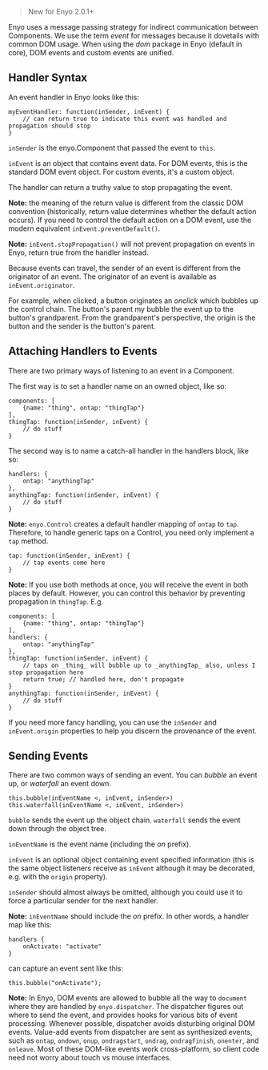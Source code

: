 > New for Enyo 2.0.1+

Enyo uses a message passing strategy for indirect communication between Components. We use the term _event_ for messages because it dovetails with common DOM usage. When using the _dom_ package in Enyo (default in core), DOM events and custom events are unified.

## Handler Syntax

An event handler in Enyo looks like this:

	myEventHandler: function(inSender, inEvent) {
		// can return true to indicate this event was handled and propagation should stop
	}

`inSender` is the enyo.Component that passed the event to `this`. 

`inEvent` is an object that contains event data. For DOM events, this is the standard DOM event object. For custom events, it's a custom object.

The handler can return a truthy value to stop propagating the event. 

**Note:** the meaning of the return value is different from the classic DOM convention (historically, return value determines whether the default action occurs). If you need to control the default action on a DOM event, use the modern equivalent `inEvent.preventDefault()`. 

**Note:** `inEvent.stopPropagation()` will not prevent propagation on events in Enyo, return true from the handler instead.

Because events can travel, the sender of an event is different from the originator of an event. The originator of an event is available as `inEvent.originator`.

For example, when clicked, a button originates an _onclick_ which bubbles up the control chain. The button's parent my bubble the event up to the button's grandparent. From the grandparent's perspective, the origin is the button and the sender is the button's parent.

## Attaching Handlers to Events

There are two primary ways of listening to an event in a Component. 

The first way is to set a handler name on an owned object, like so:

	components: [
		{name: "thing", ontap: "thingTap"}
	],
	thingTap: function(inSender, inEvent) {
		// do stuff
	}

The second way is to name a catch-all handler in the handlers block, like so:

	handlers: {
		ontap: "anythingTap"
	},
	anythingTap: function(inSender, inEvent) {
		// do stuff
	}

**Note:** `enyo.Control` creates a default handler mapping of `ontap` to `tap`. Therefore, to handle generic taps on a Control, you need only implement a `tap` method.

	tap: function(inSender, inEvent) {
		// tap events come here
	}

**Note:** If you use both methods at once, you will receive the event in both places by default. However, you can control this behavior by preventing propagation in `thingTap`. E.g.

	components: [
		{name: "thing", ontap: "thingTap"}
	],
	handlers: {
		ontap: "anythingTap"
	},
	thingTap: function(inSender, inEvent) {
		// taps on _thing_ will bubble up to _anythingTap_ also, unless I stop propagation here
		return true; // handled here, don't propagate
	}
	anythingTap: function(inSender, inEvent) {
		// do stuff
	}

If you need more fancy handling, you can use the `inSender` and `inEvent.origin` properties to help you discern the provenance of the event.
	
## Sending Events

There are two common ways of sending an event. You can _bubble_ an event up, or _waterfall_ an event down.

`this.bubble(inEventName <, inEvent, inSender>)`
`this.waterfall(inEventName <, inEvent, inSender>)`

`bubble` sends the event up the object chain. `waterfall` sends the event down through the object tree.

`inEventName` is the event name (including the _on_ prefix). 

`inEvent` is an optional object containing event specified information (this is the same object listeners receive as `inEvent` although it may be decorated, e.g. with the `origin` property). 

`inSender` should almost always be omitted, although you could use it to force a particular sender for the next handler.

**Note:** `inEventName` should include the _on_ prefix. In other words, a handler map like this:

	handlers {
		onActivate: "activate"
	}

can capture an event sent like this:

	this.bubble("onActivate");

**Note:** In Enyo, DOM events are allowed to bubble all the way to `document` where they are handled by `enyo.dispatcher`. The dispatcher figures out where to send the event, and provides hooks for various bits of event processing. Whenever possible, dispatcher avoids disturbing original DOM events. Value-add events from dispatcher are sent as synthesized events, such as `ontap`, `ondown`, `onup`, `ondragstart`, `ondrag`, `ondragfinish`, `onenter`, and `onleave`. Most of these DOM-like events work cross-platform, so client code need not worry about touch vs mouse interfaces.
